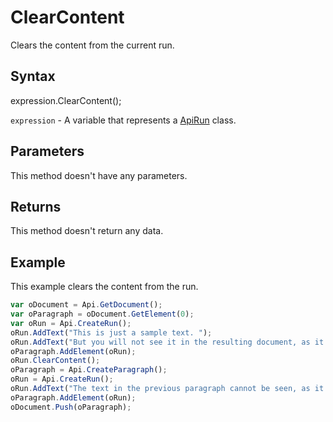 # ClearContent

Clears the content from the current run.

## Syntax

expression.ClearContent();

`expression` - A variable that represents a [ApiRun](../ApiRun.md) class.

## Parameters

This method doesn't have any parameters.

## Returns

This method doesn't return any data.

## Example

This example clears the content from the run.

```javascript
var oDocument = Api.GetDocument();
var oParagraph = oDocument.GetElement(0);
var oRun = Api.CreateRun();
oRun.AddText("This is just a sample text. ");
oRun.AddText("But you will not see it in the resulting document, as it will be cleared.");
oParagraph.AddElement(oRun);
oRun.ClearContent();
oParagraph = Api.CreateParagraph();
oRun = Api.CreateRun();
oRun.AddText("The text in the previous paragraph cannot be seen, as it has been cleared.");
oParagraph.AddElement(oRun);
oDocument.Push(oParagraph);
```
